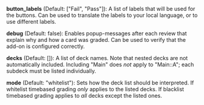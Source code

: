 **button_labels** (Default: ["Fail", "Pass"]): A list of labels that will be used for the buttons. Can be used to translate the labels to your local language, or to use different labels.

**debug** (Default: false): Enables popup-messages after each review that explain why and how a card was graded. Can be used to verify that the add-on is configured correctly.

**decks** (Default: []): A list of deck names. Note that nested decks are not automatically included. Including "Main" does *not* apply to "Main::A"; each subdeck must be listed individually.

**mode** (Default: "whitelist"): Sets how the deck list should be interpreted. If whitelist timebased grading *only* applies to the listed decks. If blacklist timebased grading applies to *all* decks except the listed ones.


